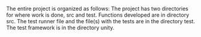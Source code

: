 
The entire project is organized as follows: 
The project has two directories for where work is done, src and test.
Functions developed are in directory src.
The test runner file and the file(s) with the tests are in the directory test. The test framework is in the directory unity.
 


